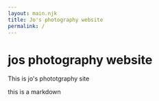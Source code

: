 ```yaml
---
layout: main.njk
title: Jo's photography website
permalink: /
---
```

# jos photography website
This is jo's phototgraphy site 

this is a markdown